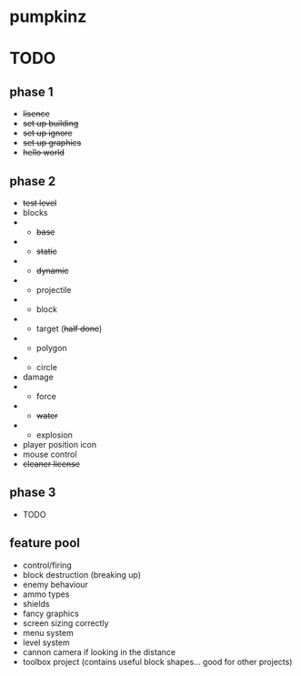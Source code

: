 # pumpkinz

# TODO

## phase 1

- ~~lisence~~
- ~~set up building~~
- ~~set up ignore~~
- ~~set up graphics~~
- ~~hello world~~

## phase 2

- ~~test level~~
- blocks
- - ~~base~~
- - ~~static~~
- - ~~dynamic~~
- - projectile
- - block
- - target (~~half done~~)
- - polygon
- - circle
- damage
- - force
- - ~~water~~
- - explosion
- player position icon
- mouse control
- ~~cleaner license~~

## phase 3

- TODO



## feature pool

- control/firing
- block destruction (breaking up)
- enemy behaviour
- ammo types
- shields
- fancy graphics
- screen sizing correctly
- menu system
- level system
- cannon camera if looking in the distance
- toolbox project (contains useful block shapes... good for other projects)
